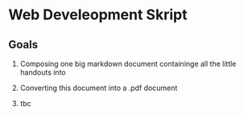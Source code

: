 # Web Develeopment Skript

## Goals

1. Composing one big markdown document containinge all the little handouts into

2. Converting this document into a .pdf document

3. tbc
